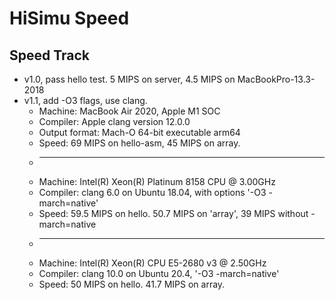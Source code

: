 # HiSimu Speed

## Speed Track

 * v1.0, pass hello test. 5 MIPS on server, 4.5 MIPS on MacBookPro-13.3-2018
 * v1.1, add -O3 flags, use clang.
   * Machine: MacBook Air 2020, Apple M1 SOC
   * Compiler: Apple clang version 12.0.0
   * Output format: Mach-O 64-bit executable arm64
   * Speed: 69 MIPS on hello-asm, 45 MIPS on array.
   * ----
   * Machine: Intel(R) Xeon(R) Platinum 8158 CPU @ 3.00GHz
   * Compiler: clang 6.0 on Ubuntu 18.04, with options '-O3 -march=native'
   * Speed: 59.5 MIPS on hello. 50.7 MIPS on 'array', 39 MIPS without -march=native
   * ----
   * Machine: Intel(R) Xeon(R) CPU E5-2680 v3 @ 2.50GHz
   * Compiler: clang 10.0 on Ubuntu 20.4, '-O3 -march=native'
   * Speed: 50 MIPS on hello. 41.7 MIPS on array.

